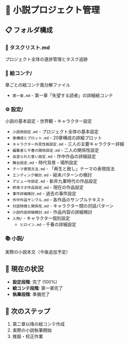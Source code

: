 # 📁 小説プロジェクト管理

## 📋 フォルダ構成

### 📝 タスクリスト.md
プロジェクト全体の進捗管理とタスク追跡

### 📖 絵コンテ/
章ごとの絵コンテ風分解ファイル
- `第一章.md` - 第一章「失望する読者」の詳細絵コンテ

### ⚙️ 設定/
小説の基本設定・世界観・キャラクター設定
- `小説用設定.md` - プロジェクト全体の基本設定
- `章構成とプロット.md` - 20章構成の詳細プロット
- `キャラクター外見性格設定.md` - 三人の主要キャラクター詳細
- `編集者と千春の関係設定.md` - 二人の関係性設定
- `血塗られた誓い設定.md` - 作中作品の詳細設定
- `舞台設定.md` - 時代背景・場所設定
- `テーマ表現方法.md` - 「再生と赦し」テーマの表現技法
- `エンディング検討.md` - 結末パターンの検討
- `デビュー作設定.md` - 新井九重時代の作品設定
- `終焉ラボ作品設定.md` - 現在の作品設定
- `事件詳細検討.md` - 過去の事件設定
- `作中作品サンプル.md` - 各作品のサンプルテキスト
- `対話特徴と関係性.md` - キャラクター間の対話パターン
- `小説内容詳細検討.md` - 作品内容の詳細検討
- `人物/` - キャラクター個別設定
  - `ヒロイン.md` - 千春の詳細設定

### 📚 小説/
実際の小説本文（今後追加予定）

## 🎯 現在の状況

- **設定段階**: 完了 (100%)
- **絵コンテ段階**: 第一章完了
- **執筆段階**: 準備完了

## 📝 次のステップ

1. 第二章以降の絵コンテ作成
2. 実際の小説執筆開始
3. 推敲・校正作業